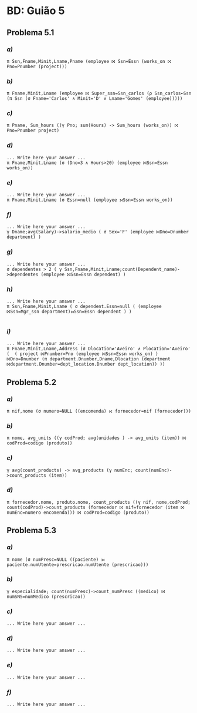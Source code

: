 # BD: Guião 5


## ​Problema 5.1
 
### *a)*

```
π Ssn,Fname,Minit,Lname,Pname (employee ⨝ Ssn=Essn (works_on ⨝ Pno=Pnumber (project)))	
```


### *b)* 

```
π Fname,Minit,Lname (employee ⨝ Super_ssn=Ssn_carlos (ρ Ssn_carlos←Ssn (π Ssn (σ Fname='Carlos' ∧ Minit='D' ∧ Lname='Gomes' (employee)))))
```


### *c)* 

```
π Pname, Sum_hours ((γ Pno; sum(Hours) -> Sum_hours (works_on)) ⨝ Pno=Pnumber project)
```


### *d)* 

```
... Write here your answer ...
π Fname,Minit,Lname (σ (Dno=3 ∧ Hours>20) (employee ⨝Ssn=Essn works_on))
```


### *e)* 

```
... Write here your answer ...
π Fname,Minit,Lname (σ Essn=null (employee ⟕Ssn=Essn works_on))
```


### *f)* 

```
... Write here your answer ...
γ Dname;avg(Salary)->salario_medio ( σ Sex='F' (employee ⨝Dno=Dnumber department) )
```


### *g)* 

```
... Write here your answer ...
σ dependentes > 2 ( γ Ssn,Fname,Minit,Lname;count(Dependent_name)->dependentes (employee ⨝Ssn=Essn dependent) )
```


### *h)* 

```
... Write here your answer ...
π Ssn,Fname,Minit,Lname ( σ dependent.Essn=null ( (employee ⨝Ssn=Mgr_ssn department)⟕Ssn=Essn dependent ) )


```


### *i)* 

```
... Write here your answer ...
π Fname,Minit,Lname,Address (σ Dlocation≠'Aveiro' ∧ Plocation='Aveiro' (  ( project ⨝Pnumber=Pno (employee ⨝Ssn=Essn works_on) ) ⨝Dno=Dnumber (π department.Dnumber,Dname,Dlocation (department ⨝department.Dnumber=dept_location.Dnumber dept_location)) ))
```


## ​Problema 5.2

### *a)*

```
π nif,nome (σ numero=NULL ((encomenda) ⟖ fornecedor=nif (fornecedor)))
```

### *b)* 

```
π nome, avg_units ((γ codProd; avg(unidades ) -> avg_units (item)) ⨝ codProd=codigo (produto))
```


### *c)* 

```
γ avg(count_products) -> avg_products (γ numEnc; count(numEnc)->count_products (item))
```


### *d)* 

```
π fornecedor.nome, produto.nome, count_products ((γ nif, nome,codProd; count(codProd)->count_products (fornecedor ⨝ nif=fornecedor (item ⨝ numEnc=numero encomenda))) ⨝ codProd=codigo (produto))
```


## ​Problema 5.3

### *a)*

```
π nome (σ numPresc=NULL ((paciente) ⟕ paciente.numUtente=prescricao.numUtente (prescricao)))
```

### *b)* 

```
γ especialidade; count(numPresc)->count_numPresc ((medico) ⨝ numSNS=numMedico (prescricao))
```


### *c)* 

```
... Write here your answer ...
```


### *d)* 

```
... Write here your answer ...
```

### *e)* 

```
... Write here your answer ...
```

### *f)* 

```
... Write here your answer ...
```
